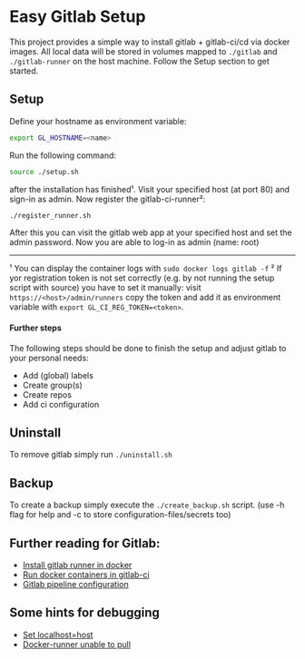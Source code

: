 # Easy Gitlab Setup
This project provides a simple way to install gitlab + gitlab-ci/cd via docker images. All local data will be stored in volumes mapped to `./gitlab` and `./gitlab-runner` on the host machine.
Follow the Setup section to get started.

## Setup
Define your hostname as environment variable:
```bash
export GL_HOSTNAME=<name>
```
Run the following command:

```bash
source ./setup.sh
```
after the installation has finished¹. Visit your specified host (at port 80) and sign-in as admin. Now register the gitlab-ci-runner²:
```bash
./register_runner.sh
```

After this you can visit the gitlab web app at your specified host and set the admin password. Now you are able to log-in as admin (name: root) 

------
¹ You can display the container logs with `sudo docker logs gitlab -f`
² If yor registration token is not set correctly (e.g. by not running the setup script with source) you have to set it manually: visit `https://<host>/admin/runners` copy the token and add it as environment variable with `export GL_CI_REG_TOKEN=<token>`.

#### Further steps
The following steps should be done to finish the setup and adjust gitlab to your personal needs:

* Add (global) labels
* Create group(s)
* Create repos
* Add ci configuration

## Uninstall
To remove gitlab simply run `./uninstall.sh`

## Backup
To create a backup simply execute the `./create_backup.sh` script. (use -h flag for help and -c to store configuration-files/secrets too)

## Further reading for Gitlab:
- [Install gitlab runner in docker](https://docs.gitlab.com/runner/install/docker.html#docker-image-installation-and-configuration)
- [Run docker containers in gitlab-ci](https://docs.gitlab.com/ce/ci/docker/using_docker_images.html)
- [Gitlab pipeline configuration](https://docs.gitlab.com/ce/ci/yaml/README.html)

## Some hints for debugging
- [Set localhost=host](https://stackoverflow.com/questions/24319662/from-inside-of-a-docker-container-how-do-i-connect-to-the-localhost-of-the-mach)
- [Docker-runner unable to pull](https://stackoverflow.com/questions/47695126/why-cant-gitlab-runner-clone-my-project-incorrect-hostname-failed-to-connect)